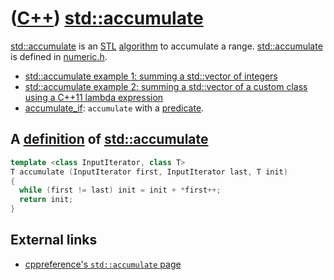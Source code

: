 # ([C++](Cpp.md)) [std::accumulate](CppAccumulate.md)

[std::accumulate](CppAccumulate.md) is an [STL](CppStl.md) [algorithm](CppAlgorithm.md) 
to accumulate a range. [std::accumulate](CppAccumulate.md) is defined in [numeric.h](CppNumericH.md). 


 * [std::accumulate example 1: summing a std::vector of integers](CppStdAccumulateExample1.md)
 * [std::accumulate example 2: summing a std::vector of a custom class using a C++11 lambda expression](CppStdAccumulateExample2.md)
 * [accumulate_if](CppAccumulate_if.md): `accumulate` with a [predicate](CppPredicate.md).

## A [definition](CppDefinition.md) of [std::accumulate](CppAccumulate.md)

```c++
template <class InputIterator, class T>
T accumulate (InputIterator first, InputIterator last, T init)
{
  while (first != last) init = init + *first++;
  return init;
}
```

## External links

 * [cppreference's `std::accumulate` page](http://en.cppreference.com/w/cpp/algorithm/accumulate)
